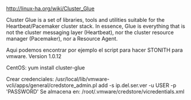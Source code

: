 http://linux-ha.org/wiki/Cluster_Glue

Cluster Glue is a set of libraries, tools and utilities suitable for the Heartbeat/Pacemaker cluster stack. In essence, Glue is everything that is not the cluster messaging layer (Heartbeat), nor the cluster resource manager (Pacemaker), nor a Resource Agent.


Aqui podemos encontrar por ejemplo el script para hacer STONITH para vmware.
Version 1.0.12


CentOS:
yum install cluster-glue


Crear credenciales:
/usr/local/lib/vmware-vcli/apps/general/credstore_admin.pl add -s ip.del.ser.ver -u USER -p 'PASSWORD'
Se almacena en: /root/.vmware/credstore/vicredentials.xml

